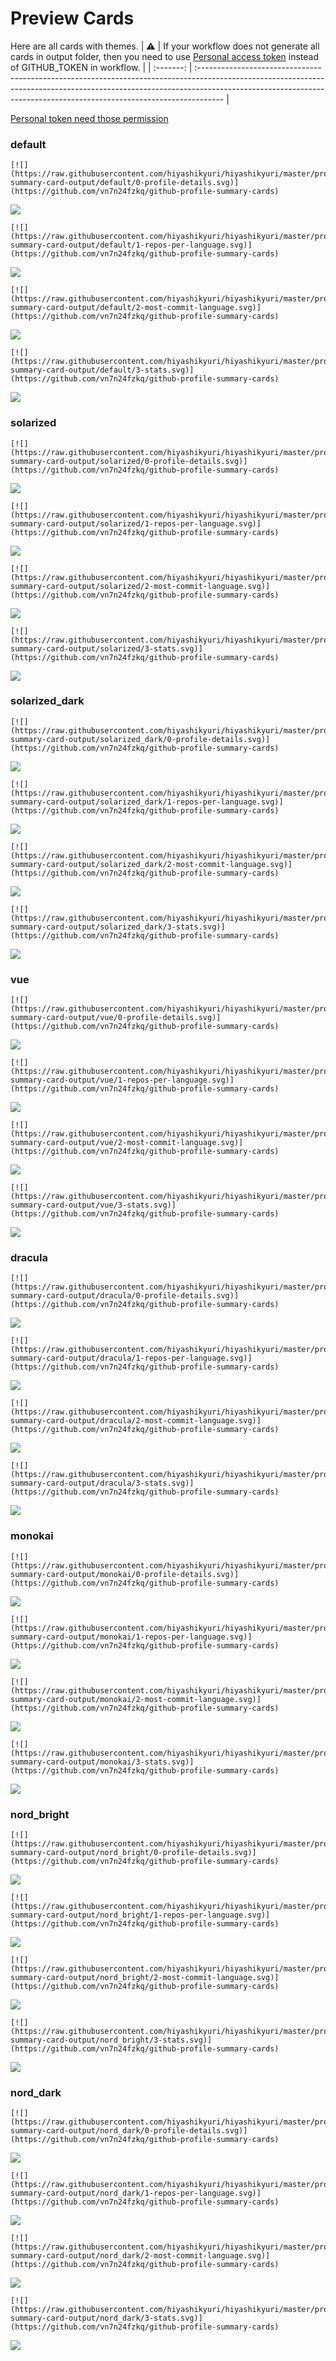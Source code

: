 
# Preview Cards

Here are all cards with themes.
| :warning: | If your workflow does not generate all cards in output folder, then you need to use [Personal access token](https://docs.github.com/en/actions/configuring-and-managing-workflows/creating-and-storing-encrypted-secrets) instead of GITHUB_TOKEN in workflow. |
| :-------: | :------------------------------------------------------------------------------------------------------------------------------------------------------------------------------------------------------------------------------------------------ |

[Personal token need those permission](https://github.com/vn7n24fzkq/github-profile-summary-cards/wiki/Personal-access-token-permissions)


### default


```
[![](https://raw.githubusercontent.com/hiyashikyuri/hiyashikyuri/master/profile-summary-card-output/default/0-profile-details.svg)](https://github.com/vn7n24fzkq/github-profile-summary-cards)
```
![](https://raw.githubusercontent.com/hiyashikyuri/hiyashikyuri/master/profile-summary-card-output/default/0-profile-details.svg)


```
[![](https://raw.githubusercontent.com/hiyashikyuri/hiyashikyuri/master/profile-summary-card-output/default/1-repos-per-language.svg)](https://github.com/vn7n24fzkq/github-profile-summary-cards)
```
![](https://raw.githubusercontent.com/hiyashikyuri/hiyashikyuri/master/profile-summary-card-output/default/1-repos-per-language.svg)


```
[![](https://raw.githubusercontent.com/hiyashikyuri/hiyashikyuri/master/profile-summary-card-output/default/2-most-commit-language.svg)](https://github.com/vn7n24fzkq/github-profile-summary-cards)
```
![](https://raw.githubusercontent.com/hiyashikyuri/hiyashikyuri/master/profile-summary-card-output/default/2-most-commit-language.svg)


```
[![](https://raw.githubusercontent.com/hiyashikyuri/hiyashikyuri/master/profile-summary-card-output/default/3-stats.svg)](https://github.com/vn7n24fzkq/github-profile-summary-cards)
```
![](https://raw.githubusercontent.com/hiyashikyuri/hiyashikyuri/master/profile-summary-card-output/default/3-stats.svg)


### solarized


```
[![](https://raw.githubusercontent.com/hiyashikyuri/hiyashikyuri/master/profile-summary-card-output/solarized/0-profile-details.svg)](https://github.com/vn7n24fzkq/github-profile-summary-cards)
```
![](https://raw.githubusercontent.com/hiyashikyuri/hiyashikyuri/master/profile-summary-card-output/solarized/0-profile-details.svg)


```
[![](https://raw.githubusercontent.com/hiyashikyuri/hiyashikyuri/master/profile-summary-card-output/solarized/1-repos-per-language.svg)](https://github.com/vn7n24fzkq/github-profile-summary-cards)
```
![](https://raw.githubusercontent.com/hiyashikyuri/hiyashikyuri/master/profile-summary-card-output/solarized/1-repos-per-language.svg)


```
[![](https://raw.githubusercontent.com/hiyashikyuri/hiyashikyuri/master/profile-summary-card-output/solarized/2-most-commit-language.svg)](https://github.com/vn7n24fzkq/github-profile-summary-cards)
```
![](https://raw.githubusercontent.com/hiyashikyuri/hiyashikyuri/master/profile-summary-card-output/solarized/2-most-commit-language.svg)


```
[![](https://raw.githubusercontent.com/hiyashikyuri/hiyashikyuri/master/profile-summary-card-output/solarized/3-stats.svg)](https://github.com/vn7n24fzkq/github-profile-summary-cards)
```
![](https://raw.githubusercontent.com/hiyashikyuri/hiyashikyuri/master/profile-summary-card-output/solarized/3-stats.svg)


### solarized_dark


```
[![](https://raw.githubusercontent.com/hiyashikyuri/hiyashikyuri/master/profile-summary-card-output/solarized_dark/0-profile-details.svg)](https://github.com/vn7n24fzkq/github-profile-summary-cards)
```
![](https://raw.githubusercontent.com/hiyashikyuri/hiyashikyuri/master/profile-summary-card-output/solarized_dark/0-profile-details.svg)


```
[![](https://raw.githubusercontent.com/hiyashikyuri/hiyashikyuri/master/profile-summary-card-output/solarized_dark/1-repos-per-language.svg)](https://github.com/vn7n24fzkq/github-profile-summary-cards)
```
![](https://raw.githubusercontent.com/hiyashikyuri/hiyashikyuri/master/profile-summary-card-output/solarized_dark/1-repos-per-language.svg)


```
[![](https://raw.githubusercontent.com/hiyashikyuri/hiyashikyuri/master/profile-summary-card-output/solarized_dark/2-most-commit-language.svg)](https://github.com/vn7n24fzkq/github-profile-summary-cards)
```
![](https://raw.githubusercontent.com/hiyashikyuri/hiyashikyuri/master/profile-summary-card-output/solarized_dark/2-most-commit-language.svg)


```
[![](https://raw.githubusercontent.com/hiyashikyuri/hiyashikyuri/master/profile-summary-card-output/solarized_dark/3-stats.svg)](https://github.com/vn7n24fzkq/github-profile-summary-cards)
```
![](https://raw.githubusercontent.com/hiyashikyuri/hiyashikyuri/master/profile-summary-card-output/solarized_dark/3-stats.svg)


### vue


```
[![](https://raw.githubusercontent.com/hiyashikyuri/hiyashikyuri/master/profile-summary-card-output/vue/0-profile-details.svg)](https://github.com/vn7n24fzkq/github-profile-summary-cards)
```
![](https://raw.githubusercontent.com/hiyashikyuri/hiyashikyuri/master/profile-summary-card-output/vue/0-profile-details.svg)


```
[![](https://raw.githubusercontent.com/hiyashikyuri/hiyashikyuri/master/profile-summary-card-output/vue/1-repos-per-language.svg)](https://github.com/vn7n24fzkq/github-profile-summary-cards)
```
![](https://raw.githubusercontent.com/hiyashikyuri/hiyashikyuri/master/profile-summary-card-output/vue/1-repos-per-language.svg)


```
[![](https://raw.githubusercontent.com/hiyashikyuri/hiyashikyuri/master/profile-summary-card-output/vue/2-most-commit-language.svg)](https://github.com/vn7n24fzkq/github-profile-summary-cards)
```
![](https://raw.githubusercontent.com/hiyashikyuri/hiyashikyuri/master/profile-summary-card-output/vue/2-most-commit-language.svg)


```
[![](https://raw.githubusercontent.com/hiyashikyuri/hiyashikyuri/master/profile-summary-card-output/vue/3-stats.svg)](https://github.com/vn7n24fzkq/github-profile-summary-cards)
```
![](https://raw.githubusercontent.com/hiyashikyuri/hiyashikyuri/master/profile-summary-card-output/vue/3-stats.svg)


### dracula


```
[![](https://raw.githubusercontent.com/hiyashikyuri/hiyashikyuri/master/profile-summary-card-output/dracula/0-profile-details.svg)](https://github.com/vn7n24fzkq/github-profile-summary-cards)
```
![](https://raw.githubusercontent.com/hiyashikyuri/hiyashikyuri/master/profile-summary-card-output/dracula/0-profile-details.svg)


```
[![](https://raw.githubusercontent.com/hiyashikyuri/hiyashikyuri/master/profile-summary-card-output/dracula/1-repos-per-language.svg)](https://github.com/vn7n24fzkq/github-profile-summary-cards)
```
![](https://raw.githubusercontent.com/hiyashikyuri/hiyashikyuri/master/profile-summary-card-output/dracula/1-repos-per-language.svg)


```
[![](https://raw.githubusercontent.com/hiyashikyuri/hiyashikyuri/master/profile-summary-card-output/dracula/2-most-commit-language.svg)](https://github.com/vn7n24fzkq/github-profile-summary-cards)
```
![](https://raw.githubusercontent.com/hiyashikyuri/hiyashikyuri/master/profile-summary-card-output/dracula/2-most-commit-language.svg)


```
[![](https://raw.githubusercontent.com/hiyashikyuri/hiyashikyuri/master/profile-summary-card-output/dracula/3-stats.svg)](https://github.com/vn7n24fzkq/github-profile-summary-cards)
```
![](https://raw.githubusercontent.com/hiyashikyuri/hiyashikyuri/master/profile-summary-card-output/dracula/3-stats.svg)


### monokai


```
[![](https://raw.githubusercontent.com/hiyashikyuri/hiyashikyuri/master/profile-summary-card-output/monokai/0-profile-details.svg)](https://github.com/vn7n24fzkq/github-profile-summary-cards)
```
![](https://raw.githubusercontent.com/hiyashikyuri/hiyashikyuri/master/profile-summary-card-output/monokai/0-profile-details.svg)


```
[![](https://raw.githubusercontent.com/hiyashikyuri/hiyashikyuri/master/profile-summary-card-output/monokai/1-repos-per-language.svg)](https://github.com/vn7n24fzkq/github-profile-summary-cards)
```
![](https://raw.githubusercontent.com/hiyashikyuri/hiyashikyuri/master/profile-summary-card-output/monokai/1-repos-per-language.svg)


```
[![](https://raw.githubusercontent.com/hiyashikyuri/hiyashikyuri/master/profile-summary-card-output/monokai/2-most-commit-language.svg)](https://github.com/vn7n24fzkq/github-profile-summary-cards)
```
![](https://raw.githubusercontent.com/hiyashikyuri/hiyashikyuri/master/profile-summary-card-output/monokai/2-most-commit-language.svg)


```
[![](https://raw.githubusercontent.com/hiyashikyuri/hiyashikyuri/master/profile-summary-card-output/monokai/3-stats.svg)](https://github.com/vn7n24fzkq/github-profile-summary-cards)
```
![](https://raw.githubusercontent.com/hiyashikyuri/hiyashikyuri/master/profile-summary-card-output/monokai/3-stats.svg)


### nord_bright


```
[![](https://raw.githubusercontent.com/hiyashikyuri/hiyashikyuri/master/profile-summary-card-output/nord_bright/0-profile-details.svg)](https://github.com/vn7n24fzkq/github-profile-summary-cards)
```
![](https://raw.githubusercontent.com/hiyashikyuri/hiyashikyuri/master/profile-summary-card-output/nord_bright/0-profile-details.svg)


```
[![](https://raw.githubusercontent.com/hiyashikyuri/hiyashikyuri/master/profile-summary-card-output/nord_bright/1-repos-per-language.svg)](https://github.com/vn7n24fzkq/github-profile-summary-cards)
```
![](https://raw.githubusercontent.com/hiyashikyuri/hiyashikyuri/master/profile-summary-card-output/nord_bright/1-repos-per-language.svg)


```
[![](https://raw.githubusercontent.com/hiyashikyuri/hiyashikyuri/master/profile-summary-card-output/nord_bright/2-most-commit-language.svg)](https://github.com/vn7n24fzkq/github-profile-summary-cards)
```
![](https://raw.githubusercontent.com/hiyashikyuri/hiyashikyuri/master/profile-summary-card-output/nord_bright/2-most-commit-language.svg)


```
[![](https://raw.githubusercontent.com/hiyashikyuri/hiyashikyuri/master/profile-summary-card-output/nord_bright/3-stats.svg)](https://github.com/vn7n24fzkq/github-profile-summary-cards)
```
![](https://raw.githubusercontent.com/hiyashikyuri/hiyashikyuri/master/profile-summary-card-output/nord_bright/3-stats.svg)


### nord_dark


```
[![](https://raw.githubusercontent.com/hiyashikyuri/hiyashikyuri/master/profile-summary-card-output/nord_dark/0-profile-details.svg)](https://github.com/vn7n24fzkq/github-profile-summary-cards)
```
![](https://raw.githubusercontent.com/hiyashikyuri/hiyashikyuri/master/profile-summary-card-output/nord_dark/0-profile-details.svg)


```
[![](https://raw.githubusercontent.com/hiyashikyuri/hiyashikyuri/master/profile-summary-card-output/nord_dark/1-repos-per-language.svg)](https://github.com/vn7n24fzkq/github-profile-summary-cards)
```
![](https://raw.githubusercontent.com/hiyashikyuri/hiyashikyuri/master/profile-summary-card-output/nord_dark/1-repos-per-language.svg)


```
[![](https://raw.githubusercontent.com/hiyashikyuri/hiyashikyuri/master/profile-summary-card-output/nord_dark/2-most-commit-language.svg)](https://github.com/vn7n24fzkq/github-profile-summary-cards)
```
![](https://raw.githubusercontent.com/hiyashikyuri/hiyashikyuri/master/profile-summary-card-output/nord_dark/2-most-commit-language.svg)


```
[![](https://raw.githubusercontent.com/hiyashikyuri/hiyashikyuri/master/profile-summary-card-output/nord_dark/3-stats.svg)](https://github.com/vn7n24fzkq/github-profile-summary-cards)
```
![](https://raw.githubusercontent.com/hiyashikyuri/hiyashikyuri/master/profile-summary-card-output/nord_dark/3-stats.svg)


